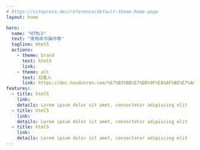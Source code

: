 ```yaml
---
# https://vitepress.dev/reference/default-theme-home-page
layout: home

hero:
  name: "HTML5"
  text: "常用命令操作等"
  tagline: Html5
  actions:
    - theme: brand
      text: html5 
      link: 
    - theme: alt
      text: 后盾人
      link: https://doc.houdunren.com/%E7%B3%BB%E7%BB%9F%E8%AF%BE%E7%A8%8B/html/1%20%E5%9F%BA%E7%A1%80%E7%9F%A5%E8%AF%86.html
features:
  - title: html5
    link: 
    details: Lorem ipsum dolor sit amet, consectetur adipiscing elit
  - title: html5
    link: 
    details: Lorem ipsum dolor sit amet, consectetur adipiscing elit
  - title: html5
    link: 
    details: Lorem ipsum dolor sit amet, consectetur adipiscing elit
---
```


<script setup>
  import XmindViewer from '../../components/xmind/XmindViewer.vue'
</script>

<XmindViewer url="./HTML.xmind"/>
